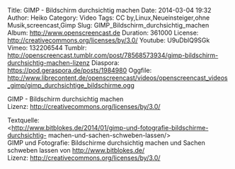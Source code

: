 Title: GIMP - Bildschirm durchsichtig machen
Date: 2014-03-04 19:32
Author: Heiko
Category: Video
Tags: CC by,Linux,Neueinsteiger,ohne Musik,screencast,Gimp
Slug: GIMP_Bildschirm_durchsichtig_machen
Album: http://www.openscreencast.de
Duration: 361000
License: http://creativecommons.org/licenses/by/3.0/
Youtube: U9uDblQ9SGk
Vimeo: 132206544
Tumblr: http://openscreencast.tumblr.com/post/78568573934/gimp-bildschirm-durchsichtig-machen-lizenz
Diaspora: https://pod.geraspora.de/posts/1984980
Oggfile: http://www.librecontent.de/openscreencast/videos/openscreencast_videos_gimp/gimp_durchsichtige_bildschirme.ogg

GIMP - Bildschirm durchsichtig machen  
Lizenz: <http://creativecommons.org/licenses/by/3.0/>  
  
Textquelle:  
<http://www.bitblokes.de/2014/01/gimp-und-fotografie-bildschirme-durchsichtig-
machen-und-sachen-schweben-lassen/>  
GIMP und Fotografie: Bildschirme durchsichtig machen und Sachen schweben
lassen von <http://www.bitblokes.de/>  
Lizenz: <http://creativecommons.org/licenses/by/3.0/>

